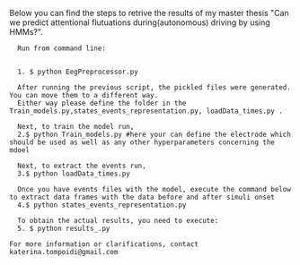 Below you can find the steps to retrive the results of my master thesis "Can we predict attentional flutuations during(autonomous) driving by using HMMs?".
   
      Run from command line: 
   
   
      1. $ python EegPreprocessor.py
      
      After running the previous script, the pickled files were generated. You can move them to a different way. 
      Either way please define the folder in the Train_models.py,states_events_representation.py, loadData_times.py . 
      
      Next, to train the model run,
      2.$ python Train_models.py #here your can define the electrode which should be used as well as any other hyperparameters concerning the mdoel
      
      Next, to extract the events run,
      3.$ python loadData_times.py
      
      Once you have events files with the model, execute the command below to extract data frames with the data before and after simuli onset
      4.$ python states_events_representation.py 
      
      To obtain the actual results, you need to execute:
      5. $ python results_.py
      
    For more information or clarifications, contact katerina.tompoidi@gmail.com
      
